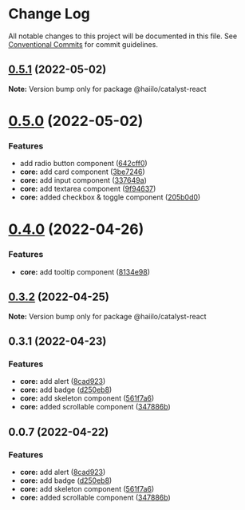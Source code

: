 # Change Log

All notable changes to this project will be documented in this file.
See [Conventional Commits](https://conventionalcommits.org) for commit guidelines.

## [0.5.1](https://github.com/ionic-team/ionic/compare/v0.5.0...v0.5.1) (2022-05-02)

**Note:** Version bump only for package @haiilo/catalyst-react





# [0.5.0](https://github.com/ionic-team/ionic/compare/v0.4.0...v0.5.0) (2022-05-02)


### Features

* add radio button component ([642cff0](https://github.com/ionic-team/ionic/commit/642cff0d7f037202c5abf65f1bf8381970bcdd69))
* **core:** add card component ([3be7246](https://github.com/ionic-team/ionic/commit/3be724616b8fa924e719a73aa688aa29a9c2f891))
* **core:** add input component ([337649a](https://github.com/ionic-team/ionic/commit/337649a44001f908110372c3341963bbbd0167f9))
* **core:** add textarea component ([9f94637](https://github.com/ionic-team/ionic/commit/9f94637fddd03f4bf98b6d90fa93ce814341efdb))
* **core:** added checkbox & toggle component ([205b0d0](https://github.com/ionic-team/ionic/commit/205b0d0cc468d40fe742a22fb1608ef25525918f))





# [0.4.0](https://github.com/ionic-team/ionic/compare/v0.3.2...v0.4.0) (2022-04-26)


### Features

* **core:** add tooltip component ([8134e98](https://github.com/ionic-team/ionic/commit/8134e98cde4f7b9e746c2179ffafdbfe8eff4128))





## [0.3.2](https://github.com/ionic-team/ionic/compare/v0.3.1...v0.3.2) (2022-04-25)

**Note:** Version bump only for package @haiilo/catalyst-react





## 0.3.1 (2022-04-23)


### Features

* **core:** add alert ([8cad923](https://github.com/ionic-team/ionic/commit/8cad92339ac74b142ca6a4a0ec143982c659b970))
* **core:** add badge ([d250eb8](https://github.com/ionic-team/ionic/commit/d250eb808f77c34a430b5406edba7c11e12cf4bd))
* **core:** add skeleton component ([561f7a6](https://github.com/ionic-team/ionic/commit/561f7a627770aaef6daadca0acc5c0c858261320))
* **core:** added scrollable component ([347886b](https://github.com/ionic-team/ionic/commit/347886b2782801e445da7afc2f768aa531862084))





## 0.0.7 (2022-04-22)


### Features

* **core:** add alert ([8cad923](https://github.com/ionic-team/ionic/commit/8cad92339ac74b142ca6a4a0ec143982c659b970))
* **core:** add badge ([d250eb8](https://github.com/ionic-team/ionic/commit/d250eb808f77c34a430b5406edba7c11e12cf4bd))
* **core:** add skeleton component ([561f7a6](https://github.com/ionic-team/ionic/commit/561f7a627770aaef6daadca0acc5c0c858261320))
* **core:** added scrollable component ([347886b](https://github.com/ionic-team/ionic/commit/347886b2782801e445da7afc2f768aa531862084))
